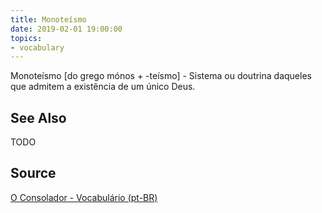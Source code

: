 ```yaml
---
title: Monoteísmo
date: 2019-02-01 19:00:00
topics:
- vocabulary
---
```


Monoteísmo [do grego mónos + -teísmo] - Sistema ou doutrina daqueles que admitem a existência de um único Deus.


## See Also
TODO

## Source
[O Consolador - Vocabulário (pt-BR)](http://www.oconsolador.com.br/linkfixo/vocabulario/principal.html)
